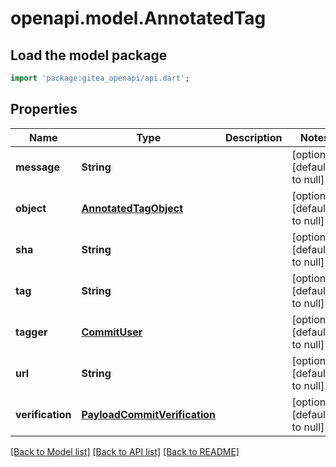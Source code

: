 # openapi.model.AnnotatedTag

## Load the model package
```dart
import 'package:gitea_openapi/api.dart';
```

## Properties
Name | Type | Description | Notes
------------ | ------------- | ------------- | -------------
**message** | **String** |  | [optional] [default to null]
**object** | [**AnnotatedTagObject**](AnnotatedTagObject.md) |  | [optional] [default to null]
**sha** | **String** |  | [optional] [default to null]
**tag** | **String** |  | [optional] [default to null]
**tagger** | [**CommitUser**](CommitUser.md) |  | [optional] [default to null]
**url** | **String** |  | [optional] [default to null]
**verification** | [**PayloadCommitVerification**](PayloadCommitVerification.md) |  | [optional] [default to null]

[[Back to Model list]](../README.md#documentation-for-models) [[Back to API list]](../README.md#documentation-for-api-endpoints) [[Back to README]](../README.md)


